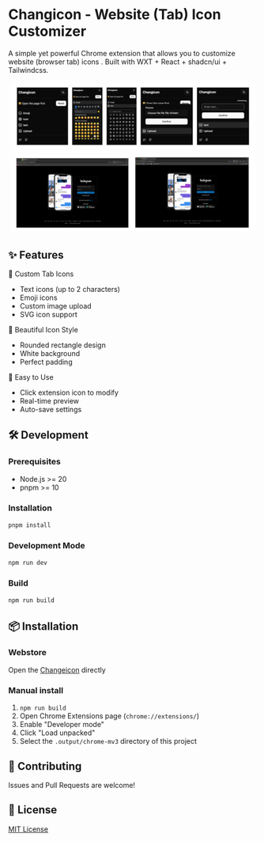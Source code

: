 # Changicon - Website (Tab) Icon Customizer

A simple yet powerful Chrome extension that allows you to customize website (browser tab) icons . Built with WXT + React + shadcn/ui + Tailwindcss.

<img src="./public/design.png">
<img src="./public/showcase.png">

## ✨ Features
🎨 Custom Tab Icons
- Text icons (up to 2 characters)
- Emoji icons
- Custom image upload
- SVG icon support

💅 Beautiful Icon Style
- Rounded rectangle design
- White background
- Perfect padding

🚀 Easy to Use
- Click extension icon to modify
- Real-time preview
- Auto-save settings

## 🛠️ Development

### Prerequisites

- Node.js >= 20
- pnpm >= 10

### Installation

```bash
pnpm install
```

### Development Mode

```bash
npm run dev
```

### Build

```bash
npm run build
```

## 📦 Installation

### Webstore
Open the [Changeicon](https://chromewebstore.google.com/detail/changicon/pcnnpfojchdoapfnaanpibdkjbdmglhi) directly

### Manual install
1. `npm run build`
2. Open Chrome Extensions page (`chrome://extensions/`)
3. Enable "Developer mode"
4. Click "Load unpacked"
5. Select the `.output/chrome-mv3` directory of this project

## 🤝 Contributing

Issues and Pull Requests are welcome!

## 📝 License

[MIT License](LICENSE)

